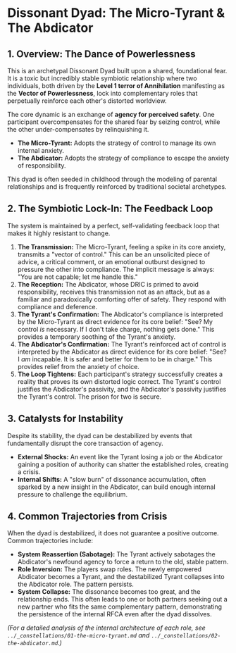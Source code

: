 # Dissonant Dyad: The Micro-Tyrant & The Abdicator

## 1. Overview: The Dance of Powerlessness

This is an archetypal Dissonant Dyad built upon a shared, foundational fear. It is a toxic but incredibly stable symbiotic relationship where two individuals, both driven by the **Level 1 terror of Annihilation** manifesting as the **Vector of Powerlessness**, lock into complementary roles that perpetually reinforce each other's distorted worldview.

The core dynamic is an exchange of **agency for perceived safety**. One participant overcompensates for the shared fear by seizing control, while the other under-compensates by relinquishing it.

*   **The Micro-Tyrant:** Adopts the strategy of control to manage its own internal anxiety.
*   **The Abdicator:** Adopts the strategy of compliance to escape the anxiety of responsibility.

This dyad is often seeded in childhood through the modeling of parental relationships and is frequently reinforced by traditional societal archetypes.

## 2. The Symbiotic Lock-In: The Feedback Loop

The system is maintained by a perfect, self-validating feedback loop that makes it highly resistant to change.

1.  **The Transmission:** The Micro-Tyrant, feeling a spike in its core anxiety, transmits a "vector of control." This can be an unsolicited piece of advice, a critical comment, or an emotional outburst designed to pressure the other into compliance. The implicit message is always: "You are not capable; let me handle this."
2.  **The Reception:** The Abdicator, whose DRIC is primed to avoid responsibility, receives this transmission not as an attack, but as a familiar and paradoxically comforting offer of safety. They respond with compliance and deference.
3.  **The Tyrant's Confirmation:** The Abdicator's compliance is interpreted by the Micro-Tyrant as direct evidence for its core belief: "See? My control *is* necessary. If I don't take charge, nothing gets done." This provides a temporary soothing of the Tyrant's anxiety.
4.  **The Abdicator's Confirmation:** The Tyrant's reinforced act of control is interpreted by the Abdicator as direct evidence for its core belief: "See? I *am* incapable. It is safer and better for them to be in charge." This provides relief from the anxiety of choice.
5.  **The Loop Tightens:** Each participant's strategy successfully creates a reality that proves its own distorted logic correct. The Tyrant's control justifies the Abdicator's passivity, and the Abdicator's passivity justifies the Tyrant's control. The prison for two is secure.

## 3. Catalysts for Instability

Despite its stability, the dyad can be destabilized by events that fundamentally disrupt the core transaction of agency.

*   **External Shocks:** An event like the Tyrant losing a job or the Abdicator gaining a position of authority can shatter the established roles, creating a crisis.
*   **Internal Shifts:** A "slow burn" of dissonance accumulation, often sparked by a new insight in the Abdicator, can build enough internal pressure to challenge the equilibrium.

## 4. Common Trajectories from Crisis

When the dyad is destabilized, it does not guarantee a positive outcome. Common trajectories include:
*   **System Reassertion (Sabotage):** The Tyrant actively sabotages the Abdicator's newfound agency to force a return to the old, stable pattern.
*   **Role Inversion:** The players swap roles. The newly empowered Abdicator becomes a Tyrant, and the destabilized Tyrant collapses into the Abdicator role. The pattern persists.
*   **System Collapse:** The dissonance becomes too great, and the relationship ends. This often leads to one or both partners seeking out a new partner who fits the same complementary pattern, demonstrating the persistence of the internal RFCA even after the dyad dissolves.

*(For a detailed analysis of the internal architecture of each role, see `../_constellations/01-the-micro-tyrant.md` and `../_constellations/02-the-abdicator.md`.)*

